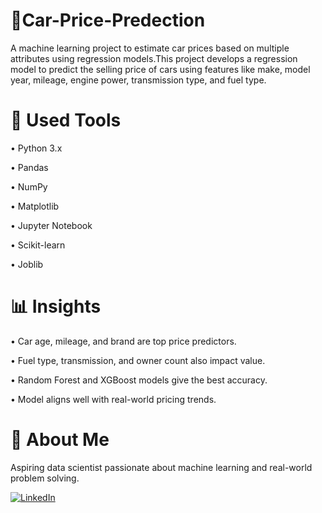 # 🚗Car-Price-Predection
A machine learning project to estimate car prices based on multiple attributes using regression models.This project develops a regression model to predict the selling price of cars using features like make, model year, mileage, engine power, transmission type, and fuel type. 

# 🔧 Used Tools
• Python 3.x

• Pandas

• NumPy 

• Matplotlib 

• Jupyter Notebook

• Scikit-learn

• Joblib 

# 📊 Insights

• Car age, mileage, and brand are top price predictors.

• Fuel type, transmission, and owner count also impact value.

• Random Forest and XGBoost models give the best accuracy.

• Model aligns well with real-world pricing trends.


# 👤 About Me

Aspiring data scientist passionate about machine learning and real-world problem solving.

[![LinkedIn](https://img.shields.io/badge/-LinkedIn-0A66C2?style=flat&logo=linkedin&logoColor=white)](https://www.linkedin.com/in/muhammad-saad-raza-7a98b0286)



